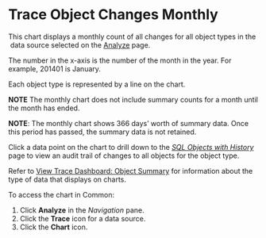 # Trace Object Changes Monthly

This chart displays a monthly count of all changes for all object types
in the  data source selected on the [Analyze](../Page_Desc/Analyze.htm)
page.

<span>The number in the x-axis is the number of the month in the year.
For example, 201401 is January.</span>

Each object type is represented by a line on the chart.

**NOTE** The monthly chart does not include summary counts for a month
until the month has ended.

**NOTE**: The monthly chart shows 366 days’ worth of summary data. Once
this period has passed, the summary data is not retained.

Click a data point on the chart to drill down to the *[SQL Objects with
History](../Page_Desc/SQL_Objects_With_History.htm)* page to view an
audit trail of changes to all objects for the object type.

Refer to [View Trace Dashboard: Object
Summary](View_Trace_Dashboard_Object_Summary.htm) for information about
the type of data that displays on charts.

To access the chart in Common:

1.  Click <span style="font-weight: bold;">Analyze</span> in the
    <span style="font-style: italic;">Navigation</span> pane.
2.  Click the <span style="font-weight: bold;">Trace</span> icon for a
    data source.
3.  Click the <span style="font-weight: bold;">Chart</span> icon.
